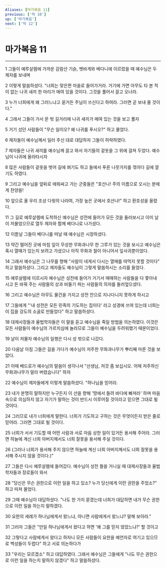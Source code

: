 ```yaml
---
Aliases: [마가복음 11]
previous: ['막 10']
up: ['마가복음']
next: ['막 12']
---
```

# 마가복음 11

***


1 그들이 예루살렘에 가까운 감람산 기슭, 벳바게와 베다니에 이르렀을 때 예수님은 두 제자를 보내며 

2 이렇게 말씀하셨다. "너희는 맞은편 마을로 들어가거라. 거기에 가면 아무도 타 본 적이 없는 나귀 새끼 한 마리가 매여 있을 것이다. 그것을 풀어서 끌고 오너라. 

3 누가 너희에게 왜 그러느냐고 묻거든 주님이 쓰신다고 하여라. 그러면 곧 보내 줄 것이다." 

4 그래서 그들이 가서 문 밖 길거리에 나귀 새끼가 매여 있는 것을 보고 풀자 

5 거기 섰던 사람들이 "무슨 일이오? 왜 나귀를 푸시오?" 하고 물었다. 

6 제자들이 예수님께서 일러 주신 대로 대답하자 그들이 허락하였다. 

7 제자들은 나귀 새끼를 예수님께 끌고 와서 자기들의 겉옷을 그 위에 걸쳐 두었다. 예수님이 나귀에 올라타시자 

8 많은 사람들이 겉옷을 벗어 길에 펴기도 하고 들에서 푸른 나뭇가지를 꺾어다 길에 깔기도 하였다. 

9 그리고 예수님을 앞뒤로 에워싸고 가는 군중들은 "호산나! 주의 이름으로 오시는 분에게 찬양을! 

10 앞으로 올 우리 조상 다윗의 나라여, 가장 높은 곳에서 호산나!" 하고 환호성을 올렸다. 

11 그 길로 예루살렘에 도착하신 예수님은 성전에 들어가 모든 것을 둘러보시고 이미 날이 저물었으므로 열두 제자와 함께 베다니로 나가셨다. 

12 이튿날 그들이 베다니를 떠날 때 예수님은 시장하셨다. 

13 약간 떨어진 곳에 마침 잎이 무성한 무화과나무 한 그루가 있는 것을 보시고 예수님은 혹시 열매가 있는지 보려고 가셨으나 아직 무화과 철이 아니어서 잎사귀뿐이었다. 

14 그래서 예수님은 그 나무를 향해 "사람이 네게서 다시는 열매를 따먹지 못할 것이다" 하고 말씀하셨다. 그리고 제자들도 예수님이 그렇게 말씀하시는 소리를 들었다. 

15 예루살렘에 이르시자 예수님은 성전에 들어가 거기서 매매하는 사람들을 다 쫓아내시고 돈 바꿔 주는 사람들의 상과 비둘기 파는 사람들의 의자를 둘러엎으셨다. 

16 그리고 예수님은 아무도 물건을 가지고 성전 안으로 지나다니지 못하게 하시고 

17 그들에게 "'내 성전은 모든 민족의 기도하는 집이다' 라고 성경에 쓰여 있는데 너희는 이 집을 강도의 소굴로 만들었다" 하고 말씀하셨다. 

18 대제사장들과 율법학자들은 이 말을 듣고 예수님을 죽일 방법을 의논하였다. 이것은 모든 사람들이 예수님의 가르치심에 놀라므로 그들이 예수님을 두려워했기 때문이었다. 

19 날이 저물자 예수님의 일행은 다시 성 밖으로 나갔다. 

20 다음날 아침 그들은 길을 가다가 예수님이 저주한 무화과나무가 뿌리째 마른 것을 보았다. 

21 이때 베드로가 예수님의 말씀이 생각나서 "선생님, 저것 좀 보십시오. 어제 저주하신 무화과나무가 말라 버렸습니다" 하자 

22 예수님이 제자들에게 이렇게 말씀하셨다. "하나님을 믿어라. 

23 내가 분명히 말하지만 누구든지 이 산을 향해 '땅에서 들려 바다에 빠져라' 하며 마음속으로 의심하지 않고 자기가 말하는 것이 반드시 이루어질 것이라고 믿으면 그대로 될 것이다. 

24 그러므로 내가 너희에게 말한다. 너희가 기도하고 구하는 것은 무엇이든지 받은 줄로 믿어라. 그러면 그대로 될 것이다. 

25 너희가 서서 기도할 때 어떤 사람과 서로 마음 상한 일이 있거든 용서해 주어라. 그러면 하늘에 계신 너희 아버지께서도 너희 잘못을 용서해 주실 것이다. 

26 (그러나 너희가 용서해 주지 않으면 하늘에 계신 너희 아버지께서도 너희 잘못을 용서해 주시지 않을 것이다.)" 

27 그들은 다시 예루살렘에 들어갔다. 예수님이 성전 뜰을 거니실 때 대제사장들과 율법학자들과 장로들이 와서 

28 "당신은 무슨 권한으로 이런 일을 하고 있소? 누가 당신에게 이런 권한을 주었소?" 하고 따져 물었다. 

29 그때 예수님이 대답하셨다. "나도 한 가지 묻겠는데 너희가 대답하면 내가 무슨 권한으로 이런 일을 하는지 말하겠다. 

30 요한의 세례가 하나님에게서 왔느냐, 아니면 사람에게서 왔느냐? 말해 보아라." 

31 그러자 그들은 "만일 하나님에게서 왔다고 하면 '왜 그를 믿지 않았느냐?' 할 것이고 

32 그렇다고 사람에게서 왔다고 하자니 모든 사람들이 요한을 예언자로 여기고 있으므로 백성들이 두렵다" 하고 서로 의논하다가 

33 "우리는 모르겠소" 하고 대답하였다. 그래서 예수님은 그들에게 "나도 무슨 권한으로 이런 일을 하는지 말하지 않겠다" 하고 말씀하셨다.
